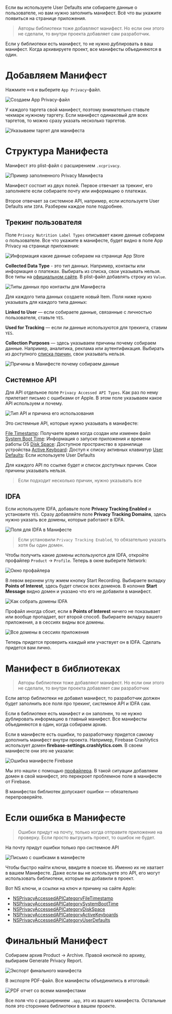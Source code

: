 Если вы используете User Defaults или собираете данные о пользователе, но вам нужно заполнить манифест. Всё что вы укажите появиться на странице приложения.

> Авторы библиотеки тоже добавляют манифест. Но если они этого не сделали, то внутри проекта добавляет сам разработчик.

Если у библиотеки есть манифест, то не нужно дублировать в ваш манифест. Когда архивируете проект, все манифесты объединяются в один.

# Добавляем Манифест

Нажмите `⌘+N` и выберите `App Privacy`-файл.

![Создаем `App Privacy`-файл](https://cdn.sparrowcode.io/tutorials/privacy-manifest/app-privacy.png?v=1)

У каждого таргета свой манифест, поэтому внимательно ставьте чекмарк нужному таргету. Если манифест одинаковый для всех таргетов, то можно сразу указать несколько таргетов.

![Указываем таргет для манифеста](https://cdn.sparrowcode.io/tutorials/privacy-manifest/enable-target.png?v=1)

# Структура Манифеста

Манифест это plist-файл с расширением `.xcprivacy`.

![Пример заполненного Privacy Манифеста](https://cdn.sparrowcode.io/tutorials/privacy-manifest/base-app-manifest.png?v=1)

Манифест состоит из двух полей. Первое отвечает за трекинг, его заполняете если собираете почту или информацию о платежах. 

Второе отвечает за системное API, например, если используете User Defaults или `IDFA`. Разберем каждое поле подробнее.

## Трекинг пользователя

Поле `Privacy Nutrition Label Types` описывает какие данные собираем о пользователе. Все что укажите в манифесте, будет видно в поле App Privacy на странице приложения:

![Информация какие данные собираем на странице App Store](https://cdn.sparrowcode.io/tutorials/privacy-manifest/nutrition-label-app-store.png?v=1)

**Collected Data Type** - это тип данных. Например, контакты или информация о платежах. Выбирать из списка, свои указывать нельзя. Все типы на [официальном сайте](https://developer.apple.com/documentation/bundleresources/privacy_manifest_files/describing_data_use_in_privacy_manifests#4250555). В plist-файл добавлять строку из `Value`.

![Типы данных про контакты для Манифеста](https://cdn.sparrowcode.io/tutorials/privacy-manifest/collected-data-type.png?v=1)

Для каждого типа данных создаете новый Item. Поля ниже нужно указывать для каждого типа данных:

**Linked to User** — если собираете данные, связанные с личностью пользователя, ставьте `YES`.

**Used for Tracking** — если ли данные используются для трекинга, ставим `YES`.

**Collection Purposes** — здесь указываем причины почему собираем данные. Например, аналитика, реклама или аутентификация. Выбирать из доступного [списка причин](https://developer.apple.com/documentation/bundleresources/privacy_manifest_files/describing_data_use_in_privacy_manifests#4250556), свои указывать нельзя.

![Причины в Манифесте почему собираем данные](https://cdn.sparrowcode.io/tutorials/privacy-manifest/collection-purposes.png?v=1)

## Системное API

Для API отдельное поле `Privacy Accessed API Types`. Как раз по нему прилетает письмо с ошибками от Apple. В этом поле указываем какое API используем и почему.

![Тип API и причина его использования](https://cdn.sparrowcode.io/tutorials/privacy-manifest/privacy-accessed-api-reasons.png?v=1)

Это системные API, которые нужно указывать в манифесте:

[File Timestamp](https://developer.apple.com/documentation/bundleresources/privacy_manifest_files/describing_use_of_required_reason_api#4278393): Получаете время когда создан или изменен файл
[System Boot Time](https://developer.apple.com/documentation/bundleresources/privacy_manifest_files/describing_use_of_required_reason_api#4278394): Информация о запуске приложения и времени работы OS
[Disk Space](https://developer.apple.com/documentation/bundleresources/privacy_manifest_files/describing_use_of_required_reason_api#4278397): Доступное пространство в хранилище устройства
[Active Keyboard](https://developer.apple.com/documentation/bundleresources/privacy_manifest_files/describing_use_of_required_reason_api#4278400): Доступ к списку активных клавиатур
[User Defaults](https://developer.apple.com/documentation/bundleresources/privacy_manifest_files/describing_use_of_required_reason_api#4278401): Если используете User Defaults

Для каждого API по ссылке будет и список доступных причин. Свои причины указывать нельзя.

> Если подходит несколько причин, нужно указывать все

## IDFA

Если используете IDFA, добавьте поле **Privacy Tracking Enabled** и установите `YES`. Сразу добавляйте поле **Privacy Tracking Domains**, здесь нужно указать все домены, которые работают в IDFA.

![Поля для IDFA в Манифесте](https://cdn.sparrowcode.io/tutorials/privacy-manifest/tracking-enabled-tracking-domains.png?v=1)

> Если установили `Privacy Tracking Enabled`, то обязательно указать хотя бы один домен.

Чтобы получить какие домены используются для IDFA, откройте профайлер `Product` → `Profile`. Теперь в окне выберите Network:

![Окно профайлера](https://cdn.sparrowcode.io/tutorials/privacy-manifest/profile-network.png?v=1)

В левом верхнем углу жмем кнопку Start Recording. Выбираете вкладку **Points of Interest**, здесь будет список всех доменов. В колонке **Start Message** видно домен и указано что его не добавили в манифест.

![Как собрать домены IDFA](https://cdn.sparrowcode.io/tutorials/privacy-manifest/points-of-interest.png?v=1)

Профайл иногда сбоит, если в **Points of Interest** ничего не показывает или вообще пропадает, вот второй способ. Выбираете вкладку вашего приложения, а в сессиях видны все домены.

![Все домены в сессиях приложения](https://cdn.sparrowcode.io/tutorials/privacy-manifest/app-sessions.png?v=1)

Теперь придется проверить каждый или участвует он в IDFA. Сделать придется вам лично.

# Манифест в библиотеках

> Авторы библиотеки тоже добавляют манифест. Но если они этого не сделали, то внутри проекта добавляет сам разработчик

Если автор библиотеки не добавил манифест, то разработчик должен будет заполнить все поля про трекинг, системное API и IDFA сам.

Если в библиотеке есть манифест и он заполнен, то не нужно дублировать информацию в главный манифест. Все манифесты объединяются в один, когда собираем архив.

Если в манифесте есть ошибки, то разработчику придется самому дополнить манифест внутри проекта. Например, Firebase Сrashlytics использует домен **firebase-settings.crashlytics.com**. В своем манифесте они это не указали:

![Ошибка манифесте Firebase](https://cdn.sparrowcode.io/tutorials/privacy-manifest/firebase-manifest.png?v=1)

Мы это нашли с помощью [профайлера](https://beta.sparrowcode.io/ru/tutorials/privacy-manifest#idfa). В такой ситуации добавляем домен в свой манифест, это перекроет проблемное поле в манифесте от Firebase. 

В манифестах библиотек допускают ошибки — обязательно перепроверяйте.

# Если ошибка в Манифесте

>Ошибки придут на почту, только когда отправите приложение на проверку. Если просто выгрузить проект, то ошибок не будет.

На почту придут ошибки только про системное API

![Письмо с ошибками в манифесте](https://cdn.sparrowcode.io/tutorials/privacy-manifest/privacy-manifest-email.png)

Чтобы быстро найти ключи, ввидите в поиске `NS`. Именно их не хватает в вашем Манифесте. Даже если вы не используете это API, его могут использовать библиотеки, которые вы добавили в проект.

Вот NS ключи, и ссылки на ключ и причину на сайте Apple:

- [NSPrivacyAccessedAPICategoryFileTimestamp](https://developer.apple.com/documentation/bundleresources/privacy_manifest_files/describing_use_of_required_reason_api#4278393)
- [NSPrivacyAccessedAPICategorySystemBootTime](https://developer.apple.com/documentation/bundleresources/privacy_manifest_files/describing_use_of_required_reason_api#4278394)
- [NSPrivacyAccessedAPICategoryDiskSpace](https://developer.apple.com/documentation/bundleresources/privacy_manifest_files/describing_use_of_required_reason_api#4278397)
- [NSPrivacyAccessedAPICategoryActiveKeyboards](https://developer.apple.com/documentation/bundleresources/privacy_manifest_files/describing_use_of_required_reason_api#4278400)
- [NSPrivacyAccessedAPICategoryUserDefaults](https://developer.apple.com/documentation/bundleresources/privacy_manifest_files/describing_use_of_required_reason_api#4278401)

# Финальный Манифест

Собираем архив Product -> Archive. Правой кнопкой по архиву, выбираем Generate Privacy Report.

![Экспорт финального манифеста](https://cdn.sparrowcode.io/tutorials/privacy-manifest/generate-privacy-report.png?v=1)

В экспорте PDF-файл. Все манифесты объединились в итоговый:

![PDF отчет со всеми манифестами](https://cdn.sparrowcode.io/tutorials/privacy-manifest/pdf-report.png?v=1)

Все поля что с расширением `.app`, это из вашего манифеста. Остальные поля это сторонние библиотеки в вашем проекте.